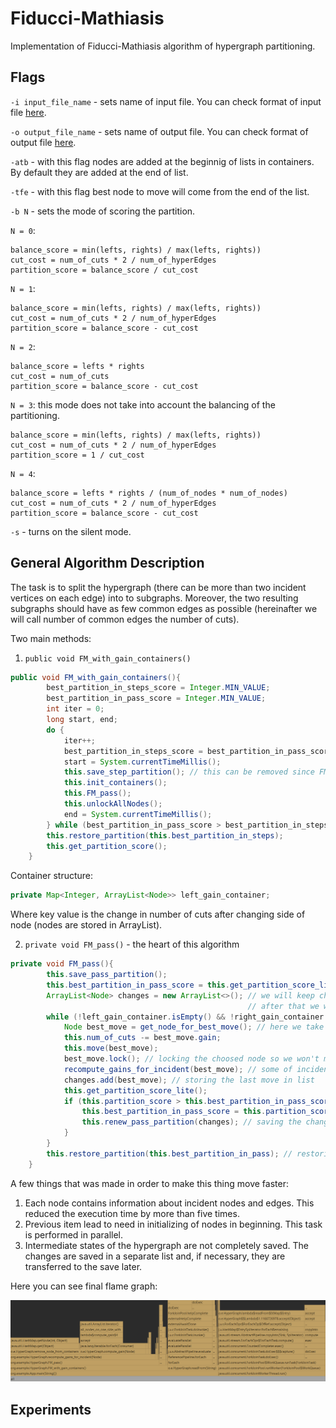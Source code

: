 # Fiducci-Mathiasis
Implementation of Fiducci-Mathiasis algorithm of hypergraph partitioning.

## Flags

```-i input_file_name``` - sets name of input file. You can check format of input file [here](https://github.com/ilkoch008/Fiducci-Mathiasis/blob/master/manual_hmetis.pdf).

```-o output_file_name``` - sets name of output file. You can check format of output file [here](https://github.com/ilkoch008/Fiducci-Mathiasis/blob/master/manual_hmetis.pdf).

```-atb``` - with this flag nodes are added at the beginnig of lists in containers. By default they are added at the end of list.

```-tfe``` - with this flag best node to move will come from the end of the list.

```-b N``` - sets the mode of scoring the partition.
 
```N = 0```:
 
```
balance_score = min(lefts, rights) / max(lefts, rights))
cut_cost = num_of_cuts * 2 / num_of_hyperEdges
partition_score = balance_score / cut_cost
```

```N = 1```:
 
```
balance_score = min(lefts, rights) / max(lefts, rights))
cut_cost = num_of_cuts * 2 / num_of_hyperEdges
partition_score = balance_score - cut_cost
```

```N = 2```:
 
```
balance_score = lefts * rights
cut_cost = num_of_cuts
partition_score = balance_score - cut_cost
```

```N = 3```: this mode does not take into account the balancing of the partitioning.
 
```
balance_score = min(lefts, rights) / max(lefts, rights))
cut_cost = num_of_cuts * 2 / num_of_hyperEdges
partition_score = 1 / cut_cost
```

```N = 4```:
 
```
balance_score = lefts * rights / (num_of_nodes * num_of_nodes)
cut_cost = num_of_cuts * 2 / num_of_hyperEdges
partition_score = balance_score - cut_cost
```
 
```-s``` - turns on the silent mode.


## General Algorithm Description 
The task is to split the hypergraph (there can be more than two incident vertices on each edge) into to subgraphs. 
Moreover, the two resulting subgraphs should have as few common edges as possible (hereinafter we will call number of common edges the number of cuts).

Two main methods:
1. ```public void FM_with_gain_containers()```
``` java
public void FM_with_gain_containers(){
        best_partition_in_steps_score = Integer.MIN_VALUE;
        best_partition_in_pass_score = Integer.MIN_VALUE;
        int iter = 0;
        long start, end;
        do {
            iter++;
            best_partition_in_steps_score = best_partition_in_pass_score;
            start = System.currentTimeMillis();
            this.save_step_partition(); // this can be removed since FM_pass() won't make it worse
            this.init_containers();
            this.FM_pass();
            this.unlockAllNodes();
            end = System.currentTimeMillis();
        } while (best_partition_in_pass_score > best_partition_in_steps_score);
        this.restore_partition(this.best_partition_in_steps);
        this.get_partition_score();
    }
```

Container structure:
```java
private Map<Integer, ArrayList<Node>> left_gain_container;
```
Where key value is the change in number of cuts after changing side of node (nodes are stored in ArrayList).

2. ```private void FM_pass()``` - the heart of this algorithm
```java
private void FM_pass(){
        this.save_pass_partition();
        this.best_partition_in_pass_score = this.get_partition_score_lite();
        ArrayList<Node> changes = new ArrayList<>(); // we will keep changes here till we improve the quality of partition
                                                     // after that we will save them
        while (!left_gain_container.isEmpty() && !right_gain_container.isEmpty()){
            Node best_move = get_node_for_best_move(); // here we take node with the biggest gain
            this.num_of_cuts -= best_move.gain;
            this.move(best_move);
            best_move.lock(); // locking the choosed node so we won't move it till the end of this pass
            recompute_gains_for_incident(best_move); // some of incident nodes could change their gains so we need to recompute them
            changes.add(best_move); // storing the last move in list
            this.get_partition_score_lite();
            if (this.partition_score > this.best_partition_in_pass_score){
                this.best_partition_in_pass_score = this.partition_score;
                this.renew_pass_partition(changes); // saving the changes that were made to the partitioning and clearing changes list
            }
        }
        this.restore_partition(this.best_partition_in_pass); // restoring the best partition that was achieved in this pass
    }
```

A few things that was made in order to make this thing move faster:
1. Each node contains information about incident nodes and edges. This reduced the execution time by more than five times.
2. Previous item lead to need in initializing of nodes in beginning. This task is performed in parallel.
3. Intermediate states of the hypergraph are not completely saved. The changes are saved in a separate list and, if necessary, they are transferred to the save later.

Here you can see final flame graph:

![](https://raw.githubusercontent.com/ilkoch008/Fiducci-Mathiasis/master/misc/flamegraph.png)

## Experiments
